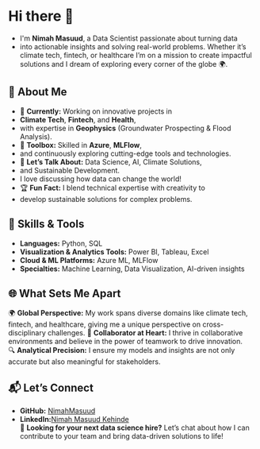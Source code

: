 # Hi there 👋  

- I'm **Nimah Masuud**, a Data Scientist passionate about turning data
- into actionable insights and solving real-world problems.
Whether it’s climate tech, fintech, or healthcare
I’m on a mission to create impactful solutions and
I dream of exploring every corner of the globe 🌍.  

## 🌟 About Me  

- 🔭 **Currently:** Working on innovative projects in
- **Climate Tech**, **Fintech**, and **Health**,
- with expertise in **Geophysics** (Groundwater Prospecting & Flood Analysis).  
- 🌱 **Toolbox:** Skilled in **Azure**, **MLFlow**,
- and continuously exploring cutting-edge tools and technologies.  
- 💬 **Let’s Talk About:** Data Science, AI, Climate Solutions,
- and Sustainable Development.
- I love discussing how data can change the world!  
- 🏆 **Fun Fact:** I blend technical expertise with creativity to
- develop sustainable solutions for complex problems.  

## 🚀 Skills & Tools  

- **Languages:** Python, SQL  
- **Visualization & Analytics Tools:** Power BI, Tableau, Excel  
- **Cloud & ML Platforms:** Azure ML, MLFlow  
- **Specialties:** Machine Learning, Data Visualization, AI-driven insights  

## 🌐 What Sets Me Apart  

🌍 **Global Perspective:** My work spans diverse domains like climate tech,
 fintech, and healthcare, giving me a unique perspective on cross-disciplinary challenges.
🤝 **Collaborator at Heart:** I thrive in collaborative environments
and believe in the power of teamwork to drive innovation.  
🔍 **Analytical Precision:** I ensure my models and
insights are not only accurate but also meaningful for stakeholders.  

## 📬 Let’s Connect  

- **GitHub:** [NimahMasuud](https://github.com/NimahMasuud)  
- **LinkedIn:**[Nimah Masuud Kehinde](https://www.linkedin.com/in/nimah-masuud-kehinde-268200147/)  
📌 **Looking for your next data science hire?**
Let’s chat about how I can contribute to your team and
bring data-driven solutions to life!  
